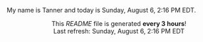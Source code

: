 My name is Tanner and today is Sunday, August 6, 2:16 PM EDT.

<p align="center">This <i>README</i> file is generated <b>every 3 hours</b>!</br>Last refresh: Sunday, August 6, 2:16 PM EDT<br /></p>
